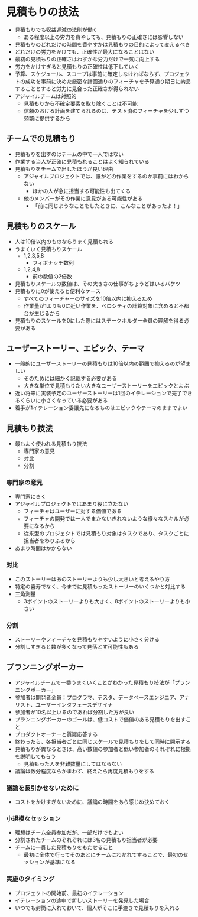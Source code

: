 # 見積もりの技法

- 見積もりでも収益逓減の法則が働く
    - ある程度以上の労力を費やしても、見積もりの正確さには影響しない
- 見積もりのどれだけの時間を費やすかは見積もりの目的によって変えるべき
- どれだけの労力をかけても、正確性が最大になることはない
- 最初の見積もりの正確さはわずかな労力だけで一気に向上する
- 労力をかけすぎると見積もりの正確性は低下していく
- 予算、スケジュール、スコープは事前に確定しなければならず、プロジェクトの成功を事前に決めた厳密な計画通りのフィーチャを予算通り期日に納品することとすると労力に見合った正確さが得られない
- アジャイルチームは対照的
    - 見積もりから不確定要素を取り除くことは不可能
    - 信頼のおける計画を建てられるのは、テスト済のフィーチャを少しずつ頻繁に提供するから

## チームでの見積もり

- 見積もりを出すのはチームの中で一人ではない
- 作業する当人が正確に見積もれることはよく知られている
- 見積もりをチームで出したほうが良い理由
    - アジャイルプロジェクトでは、誰がどの作業をするのか事前にはわからない
        - ほかの人が急に担当する可能性も出てくる
    - 他のメンバーがその作業に意見がある可能性がある
        - 「前に同じようなことをしたときに、こんなことがあったよ！」

## 見積もりのスケール

- 人は10倍以内のものならうまく見積もれる
- うまくいく見積もりスケール
    - 1,2,3,5,8
        - フィボナッチ数列
    - 1,2,4,8
        - 前の数値の2倍数
- 見積もりスケールの数値は、その大きさの仕事がちょうどはいるバケツ
- 見積もりに0が使えると便利なケース
    - すべてのフィーチャーのサイズを10倍以内に抑えるため
    - 作業量が1よりも0に近い作業を、ベロシティの計算対象に含めると不都合が生じるから
- 見積もりのスケールを0にした際にはステークホルダー全員の理解を得る必要がある

## ユーザーストーリー、エピック、テーマ

- 一般的にユーザーストーリーの見積もりは10倍以内の範囲で抑えるのが望ましい
    - そのためには細かく記載する必要がある
    - 大きな単位で見積もりたい大きなユーザーストーリーをエピックとよぶ
- 近い将来に実装予定のユーザーストーリーは1回のイテレーションで完了できるくらいに小さくなっている必要がある
- 着手が1イテレーション委譲先になるものはエピックやテーマのままでよい

## 見積もり技法

- 最もよく使われる見積もり技法
    - 専門家の意見
    - 対比
    - 分割

### 専門家の意見

- 専門家にきく
- アジャイルプロジェクトではあまり役に立たない
    - フィーチャはユーザーに対する価値である
    - フィーチャの開発では一人でまかないきれないような様々なスキルが必要になるから
    - 従来型のプロジェクトでは見積もり対象はタスクであり、タスクごとに担当者をわりふるから
- あまり時間はかからない

### 対比

- このストーリーはあのストーリーよりも少し大きいと考えるやり方
- 特定の喜寿でなく、今までに見積もったストーリーのいくつかと対比する
- 三角測量
    - 3ポイントのストーリーよりも大きく、8ポイントのストーリーよりも小さい

### 分割

- ストーリーやフィーチャを見積もりやすいように小さく分ける
- 分割しすぎると数が多くなって見落とす可能性もある

## プランニングポーカー

- アジャイルチームで一番うまくいくことがわかった見積もり技法が「プランニングポーカー」
- 参加者は開発者全員：プログラマ、テスタ、データベースエンジニア、アナリスト、ユーザーインタフェースデザイナ
- 参加者が10名以上いるのであれば分割した方が良い
- プランニングポーカーのゴールは、低コストで価値のある見積もりを出すこと
- プロダクトオーナーと質疑応答する
- 終わったら、各担当者ごとに同じスケールで見積もりをして同時に開示する
- 見積もりが異なるときは、高い数値の参加者と低い参加者のそれぞれに根拠を説明してもらう
    - 見積もった人を非難数量にしてはならない
- 議論は数分程度ならかまわず、終えたら再度見積もりをする

### 議論を長引かせないために

- コストをかけすぎないために、議論の時間をあら感じめ決めておく

### 小規模なセッション

- 理想はチーム全員参加だが、一部だけでもよい
- 分割されたチームのぞれぞれには3名の見積もり担当者が必要
- チームに一貫した見積もりをもたせること
    - 最初に全体で行ってそのあとにチームにわかれてすることで、最初のセッションが基準になる

### 実施のタイミング

- プロジェクトの開始前、最初のイテレーション
- イテレーションの途中で新しいストーリーを発見した場合
- いつでも封筒に入れておいて、個人がそこに手漉きで見積もりを入れる
